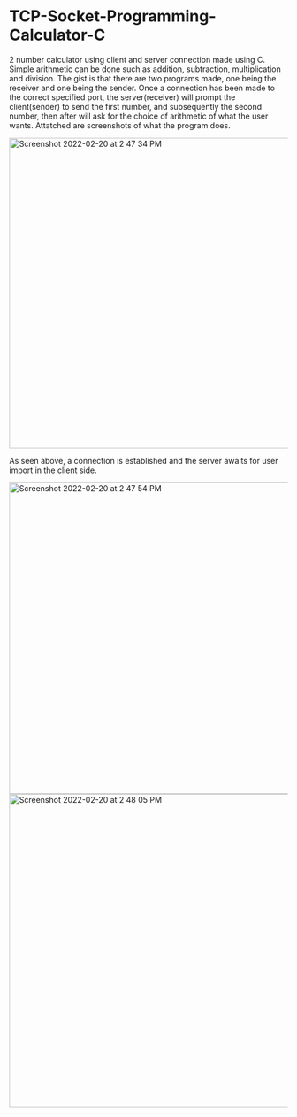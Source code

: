# TCP-Socket-Programming-Calculator-C
2 number calculator using client and server connection made using C. Simple arithmetic can be done such as addition, subtraction, multiplication and division. 
The gist is that there are two programs made, one being the receiver and one being the sender. Once a connection has been made to the correct specified port, the server(receiver) will prompt the client(sender) to send the first number, and subsequently the second number, then after will ask for the choice of arithmetic of what the user wants. Attatched are screenshots of what the program does.


<img width="561" alt="Screenshot 2022-02-20 at 2 47 34 PM" src="https://user-images.githubusercontent.com/71420919/154848394-c1854834-a0b3-4ce6-8707-e5232fb276c7.png">

As seen above, a connection is established and the server awaits for user import in the client side. 

<img width="563" alt="Screenshot 2022-02-20 at 2 47 54 PM" src="https://user-images.githubusercontent.com/71420919/154848395-eca8d532-8bff-4f33-98ec-b256d79a25f6.png">


<img width="567" alt="Screenshot 2022-02-20 at 2 48 05 PM" src="https://user-images.githubusercontent.com/71420919/154848396-a9835740-736a-4ab1-9b3d-4a0dd019add1.png">



